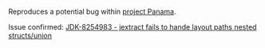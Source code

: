 Reproduces a potential bug within [project Panama](https://jdk.java.net/panama/).

Issue confirmed: [JDK-8254983 - jextract fails to hande layout paths nested structs/union
](https://bugs.openjdk.java.net/browse/JDK-8254983)